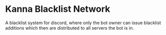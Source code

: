 # Kanna Blacklist Network
A blacklist system for discord, where only the bot owner can issue blacklist additions which then are distributed to all servers the bot is in.
